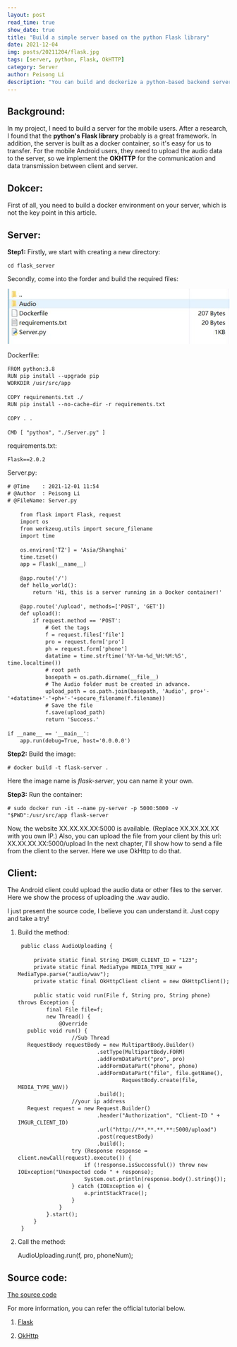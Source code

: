 ```yaml
---
layout: post
read_time: true
show_date: true
title: "Build a simple server based on the python Flask library"
date: 2021-12-04
img: posts/20211204/flask.jpg
tags: [server, python, Flask, OkHTTP]
category: Server
author: Peisong Li
description: "You can build and dockerize a python-based backend server in 5 minutes."
---
```


## Background:
In my project, I need to build a server for the mobile users. After a research, I found that the **python's Flask library** probably is a great framework. In addition, the server is built as a docker container, so it's easy for us to transfer.
For the mobile Android users, they need to upload the audio data to the server, so we implement the **OKHTTP** for the communication and data transmission between client and server.

## Dokcer:
First of all, you need to build a docker environment on your server, which is not the key point in this article.

## Server:
**Step1:**
Firstly, we start with creating a new directory:

    cd flask_server

Secondly, come into the forder and build the required files:

![File category](./assets/img/posts/20211204/Category.jpg)

Dockerfile:

    FROM python:3.8
    RUN pip install --upgrade pip
    WORKDIR /usr/src/app    
    
    COPY requirements.txt ./  
    RUN pip install --no-cache-dir -r requirements.txt
    
    COPY . .    
    
    CMD [ "python", "./Server.py" ]

requirements.txt:

    Flask==2.0.2

Server.py:

    # @Time    : 2021-12-01 11:54
    # @Author  : Peisong Li
    # @FileName: Server.py
    
        from flask import Flask, request
        import os
        from werkzeug.utils import secure_filename
        import time
        
        os.environ['TZ'] = 'Asia/Shanghai'
        time.tzset()
        app = Flask(__name__)
        
        @app.route('/')
        def hello_world():
            return 'Hi, this is a server running in a Docker container!'
        
        @app.route('/upload', methods=['POST', 'GET'])
        def upload():
            if request.method == 'POST':
                # Get the tags
                f = request.files['file']
                pro = request.form['pro']
                ph = request.form['phone']
                datatime = time.strftime('%Y-%m-%d_%H:%M:%S', time.localtime())
                # root path
                basepath = os.path.dirname(__file__)
                # The Audio folder must be created in advance.
                upload_path = os.path.join(basepath, 'Audio', pro+'-'+datatime+'-'+ph+'-'+secure_filename(f.filename))
                # Save the file
                f.save(upload_path)
                return 'Success.'
    
    if __name__ == '__main__':
        app.run(debug=True, host='0.0.0.0')

**Step2:**
Build the image:

    # docker build -t flask-server .
Here the image name is *flask-server*, you can name it your own.

**Step3:**
Run the container:

    # sudo docker run -it --name py-server -p 5000:5000 -v "$PWD":/usr/src/app flask-server


Now, the website XX.XX.XX.XX:5000 is available. (Replace XX.XX.XX.XX with you own IP.)
Also, you can upload the file from your client by this url: 
XX.XX.XX.XX:5000/upload
In the next chapter, I'll show how to send a file from the client to the server. Here we use OkHttp to do that.

## Client:
The Android client could upload the audio data or other files to the server. Here we show the process of uploading the .wav audio.

I just present the source code, I believe you can understand it. 
Just copy and take a try!

1. Build the method:

        public class AudioUploading {  
          
            private static final String IMGUR_CLIENT_ID = "123";  
            private static final MediaType MEDIA_TYPE_WAV = MediaType.parse("audio/wav");  
            private static final OkHttpClient client = new OkHttpClient();  
          
            public static void run(File f, String pro, String phone) throws Exception {  
                final File file=f;  
                new Thread() {  
                    @Override  
          public void run() {  
                        //Sub Thread
          RequestBody requestBody = new MultipartBody.Builder()  
                                .setType(MultipartBody.FORM)  
                                .addFormDataPart("pro", pro)  
                                .addFormDataPart("phone", phone)  
                                .addFormDataPart("file", file.getName(),  
                                        RequestBody.create(file, MEDIA_TYPE_WAV))  
                                .build();  
                        //your ip address  
          Request request = new Request.Builder()  
                                .header("Authorization", "Client-ID " + IMGUR_CLIENT_ID)  
                                .url("http://**.**.**.**:5000/upload")  
                                .post(requestBody)  
                                .build();  
                        try (Response response = client.newCall(request).execute()) {    
                            if (!response.isSuccessful()) throw new IOException("Unexpected code " + response);  
                            System.out.println(response.body().string());  
                        } catch (IOException e) {  
                            e.printStackTrace();  
                        }  
                    }  
                }.start();  
            }  
        }

2. Call the method:

    AudioUploading.run(f, pro, phoneNum);  

## Source code:
[The source code](https://github.com/peisong0109/python-server)

For more information, you can refer the official tutorial below.

 1. [Flask](https://flask.palletsprojects.com/en/2.0.x/quickstart/#http-methods)
    
 2. [OkHttp](https://square.github.io/okhttp/recipes/)


